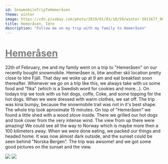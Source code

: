 ```yaml
---
id: SnowmobileTripToHemeråsen
theme: winter
image: https://cdn.pixabay.com/photo/2019/01/03/18/59/winter-3911677_960_720.jpg
title: Hemeråsen, Idre
description: "Follow me on my trip with my family to Hemeråsen"
---
```


# <span style="font-size: 30px; color:gray; text-decoration: underline">Hemeråsen</span>

22th of February, me and my family went on a trip to "Hemeråsen" on our recently bought snowmobile. Hemeråsen is, btw another skii location pretty close to Idre Fjäll. That day we woke up at 9 am and eat breakfast soon thereafter. Whenever we go on a trip like this, we always take with us some food and "fika" (which is a Swedish word for cookies and more...). On todays trip we took with us hot dogs, coffe, Coke, and some topping for the hot dogs. When we were dressed with warm clothes, we sat off.
The trip was kina bumpy, because the snowmobile trail was not in it's best shape. The whole trip took aproximate 15 minutes.
On top of "Hemeråsen" we found a little shed with a wood stove inside. There we grilled our hot dogs and took cover from the very intense wind.
The view from up there were amazing! We could see all the way to Norway which is maybe more then a 100 kilimeters away.
When we were done eating, we packed our things and headed home. It was now almost dark outside, and the sunset could be seen behind "Norska Bergen".
The trip was awsome! and we got some good pictures on the sunset and the view.

<div class="flex flex-wrap justify-center md:justify-around mt-10 md:items-center">
<img src="https://www.visitdalarna.se/sites/cb_dalarna/files/styles/cbis_large/http/images.citybreak.com/6898501.jpeg?itok=sjamn9gh" class="border-4 h-1/3 w-1/3">
<img src="https://driftservice.blob.core.windows.net/cdn/OBJ14259_1834746961/lLi1e43fd0Gw2N9ZsLO7vQ.._4k" class="border-4 h-1/3 w-1/3">
</div>
